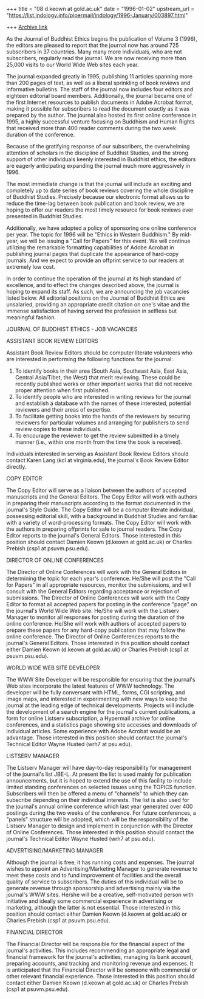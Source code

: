 +++
title = "08 d.keown at gold.ac.uk"
date = "1996-01-02"
upstream_url = "https://list.indology.info/pipermail/indology/1996-January/003897.html"

+++
[Archive link](https://list.indology.info/pipermail/indology/1996-January/003897.html)

As the Journal of Buddhist Ethics begins the publication of Volume
3 (1996), the editors are pleased to report that the journal now
has around 725 subscribers in 37 countries. Many many more
individuals, who are not subscribers, regularly read the journal.
We are now receiving more than 25,000 visits to our World Wide Web
sites each year.

The journal expanded greatly in 1995, publishing 11 articles
spanning more than 200 pages of text, as well as a liberal
sprinkling of book reviews and informative bulletins. The staff of
the journal now includes four editors and eighteen editorial board
members. Additionally, the journal became one of the first Internet
resources to publish documents in Adobe Acrobat format, making it
possible for subscribers to read the document exactly as it was
prepared by the author. The journal also hosted its first online
conference in 1995, a highly successful venture focusing on
Buddhism and Human Rights that received more than 400 reader
comments during the two week duration of the conference.

Because of the gratifying response of our subscribers, the
overwhelming attention of scholars in the discipline of Buddhist
Studies, and the strong support of other individuals keenly
interested in Buddhist ethics, the editors are eagerly anticipating
expanding the journal much more aggressively in 1996.

The most immediate change is that the journal will include an
exciting and completely up to date series of book reviews covering
the whole discipline of Buddhist Studies. Precisely because our
electronic format allows us to reduce the time-lag between book
publication and book review, we are hoping to offer our readers the
most timely resource for book reviews ever presented in Buddhist
Studies.

Additionally, we have adopted a policy of sponsoring one online
conference per year. The topic for 1996 will be "Ethics in Western
Buddhism." By mid-year, we will be issuing a "Call for Papers" for
this event. We will continue utilizing the remarkable formatting
capabilities of Adobe Acrobat in publishing journal pages that
duplicate the appearance of hard-copy journals. And we expect to
provide an offprint service to our readers at extremely low cost.

In order to continue the operation of the journal at its high
standard of excellence, and to effect the changes described above,
the journal is hoping to expand its staff. As such, we are
announcing the job vacancies listed below. All editorial positions
on the Journal of Buddhist Ethics are unsalaried, providing an
appropriate credit citation on one's vitae and the immense
satisfaction of having served the profession in selfless but
meaningful fashion.


JOURNAL OF BUDDHIST ETHICS - JOB VACANCIES

ASSISTANT BOOK REVIEW EDITORS

Assistant Book Review Editors should be computer literate
volunteers who are interested in performing the following functions
for the journal:

1. To identify books in their area (South Asia, Southeast Asia,
East Asia, Central Asia/Tibet, the West) that merit reviewing.
These could be recently published works or other important works
that did not receive proper attention when first published.
2. To identify people who are interested in writing reviews for the
journal and establish a database with the names of these
interested, potential reviewers and their areas of expertise.
3. To facilitate getting books into the hands of the reviewers by
securing reviewers for particular volumes and arranging for
publishers to send review copies to these individuals.
4. To encourage the reviewer to get the review submitted in a
timely manner (i.e., within one month from the time the book is
received).

Individuals interested in serving as Assistant Book Review Editors
should contact Karen Lang (kcl at virginia.edu), the journal's Book
Review Editor directly.

COPY EDITOR

The Copy Editor will serve as a liaison between the authors of
accepted manuscripts and the General Editors. The Copy Editor will
work with authors in preparing their manuscripts according to the
format documented in the journal's Style Guide. The Copy Editor
will be a computer literate individual, possessing editorial skill,
with a background in Buddhist Studies and familiar with a variety
of word-processing formats. The Copy Editor will work with the
authors in preparing offprints for sale to journal readers. The
Copy Editor reports to the journal's General Editors. Those
interested in this position should contact Damien Keown
(d.keown at gold.ac.uk) or Charles Prebish (csp1 at psuvm.psu.edu).

DIRECTOR OF ONLINE CONFERENCES

The Director of Online Conferences will work with the General
Editors in determining the topic for each year's conference. He/She
will post the "Call for Papers" in all appropriate resources,
monitor the submissions, and will consult with the General Editors
regarding acceptance or rejection of submissions. The Director of
Online Conferences will work with the Copy Editor to format all
accepted papers for posting in the conference "page" on the
journal's World Wide Web site. He/She will work with the Listserv
Manager to monitor all responses for posting during the duration of
the online conference. He/She will work with authors of accepted
papers to prepare these papers for any hard-copy publication that
may follow the online conference. The Director of Online
Conferences reports to the journal's General Editors. Those
interested in this position should contact either Damien Keown
(d.keown at gold.ac.uk) or Charles Prebish (csp1 at psuvm.psu.edu).

WORLD WIDE WEB SITE DEVELOPER

The WWW Site Developer will be responsible for ensuring that the
journal's Web sites incorporate the latest features of WWW
technology. The developer will be fully conversant with HTML,
forms, CGI scripting, and image maps, and interested in
experimenting with new ways to keep the journal at the leading edge
of technical developments. Projects will include the development of
a search engine for the journal's current publications, a form for
online Listserv subscription, a Hypermail archive for online
conferences, and a statistics page showing site accesses and
downloads of individual articles. Some experience with Adobe
Acrobat would be an advantage. Those interested in this position
should contact the journal's Technical Editor Wayne Husted
(wrh7 at psu.edu).

LISTSERV MANAGER

The Listserv Manager will have day-to-day responsibility for
management of the journal's list JBE-L. At present the list is used
mainly for publication announcements, but it is hoped to extend the
use of this facility to include limited standing conferences on
selected issues using the TOPICS function. Subscribers will then be
offered a menu of "channels" to which they can subscribe depending
on their individual interests. The list is also used for the
journal's annual online conference which last year generated over
400 postings during the two weeks of the conference. For future
conferences, a "panels" structure will be adopted, which will be
the responsibility of the Listserv Manager to design and implement
in conjunction with the Director of Online Conferences. Those
interested in this position should contact the journal's Technical
Editor Wayne Husted (wrh7 at psu.edu).

ADVERTISING/MARKETING MANAGER

Although the journal is free, it has running costs and expenses.
The journal wishes to appoint an Advertising/Marketing Manager to
generate revenue to meet these costs and to fund improvement of
facilities and the overall quality of service to subscribers. The
duties of this individual will be to generate revenue through
sponsorship and advertising mainly via the journal's WWW sites.
He/she will be a creative, self-motivated person with initiative
and ideally some commercial experience in advertising or marketing,
although the latter is not essential. Those interested in this
position should contact either Damien Keown (d.keown at gold.ac.uk) or
Charles Prebish (csp1 at psuvm.psu.edu).

FINANCIAL DIRECTOR

The Financial Director will be responsible for the financial aspect
of the journal's activities. This includes recommending an
appropriate legal and financial framework for the journal's
activities, managing its bank account, preparing accounts, and
tracking and monitoring revenue and expenses. It is anticipated
that the Financial Director will be someone with commercial or
other relevant financial experience. Those interested in this
position should contact either Damien Keown (d.keown at gold.ac.uk) or
Charles Prebish (csp1 at psuvm.psu.edu).







